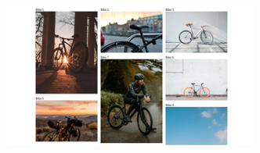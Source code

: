 <img src="./tests/vrt/example.spec.ts-snapshots/Landing-Page-should-have-valid-UI-1-chromium-linux.png" />
